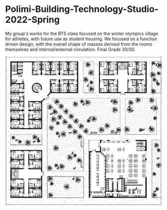 # Polimi-Building-Technology-Studio-2022-Spring
My group's works for the BTS class focused on the winter olympics village for athletes, with future use as student housing.
We focused on a function driven design, with the overall shape of masses derived from the rooms themselves and internal/external circulation. Final Grade 30/30.


![alt text](https://github.com/TalhaErenY/Polimi-Building-Technology-Studio-2022-Spring/blob/main/1to200GFP.png?raw=true)
